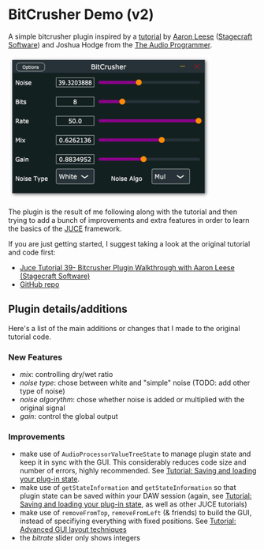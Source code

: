 # BitCrusher Demo (v2)

A simple bitcrusher plugin inspired by a [tutorial](https://www.youtube.com/watch?v=1PLn8IAKEb4) by [Aaron Leese](https://twitter.com/Stagecraft_SW) ([Stagecraft Software](http://www.stagecraftsoftware.com/)) and Joshua Hodge from the [The Audio Programmer](https://www.youtube.com/channel/UCpKb02FsH4WH4X_2xhIoJ1A/about). 

![BitCrusher-Screenshot](screenshot.png)

The plugin is the result of me following along with the tutorial and then trying to add a bunch of improvements and extra features in order to learn the basics of the [JUCE](https://juce.com/) framework. 

If you are just getting started, I suggest taking a look at the original tutorial and code first: 

* [Juce Tutorial 39- Bitcrusher Plugin Walkthrough with Aaron Leese (Stagecraft Software)](https://www.youtube.com/watch?v=1PLn8IAKEb4) 
* [GitHub repo](https://github.com/theaudioprogrammer/bitcrusherDemo)

## Plugin details/additions

Here's a list of the main additions or changes that I made to the original tutorial code. 

### New Features

* _mix_: controlling dry/wet ratio 
* _noise type_: chose between white and "simple" noise (TODO: add other type of noise)
* _noise algorythm_: chose whether noise is added or multiplied with the original signal
* _gain_: control the global output

### Improvements

* make use of `AudioProcessorValueTreeState` to manage plugin state and keep it in sync with the GUI. This considerably reduces code size and number of errors, highly recommended. See [Tutorial: Saving and loading your plug-in state](https://docs.juce.com/master/tutorial_audio_processor_value_tree_state.html).
* make use of `getStateInformation` and `getStateInformation` so that plugin state can be saved within your DAW session (again, see [Tutorial: Saving and loading your plug-in state](https://docs.juce.com/master/tutorial_audio_processor_value_tree_state.html), as well as other JUCE tutorials)
* make use of `removeFromTop`, `removeFromLeft` (& friends) to build the GUI, instead of specifiying everything with fixed positions. See [Tutorial: Advanced GUI layout techniques](https://docs.juce.com/master/tutorial_rectangle_advanced.html)
* the _bitrate_ slider only shows integers
